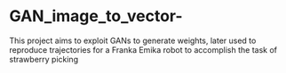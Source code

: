 # GAN_image_to_vector-
This project aims to exploit GANs to generate weights, later used to reproduce trajectories for a Franka Emika robot to accomplish the task of strawberry picking 
